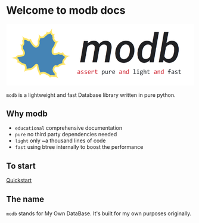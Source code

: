 # Welcome to modb docs

![modb](./images/modb.png)

`modb` is a lightweight and fast Database library written in pure python.

## Why modb
* `educational` comprehensive documentation
* `pure` no third party dependencies needed
* `light` only ~a thousand lines of code
* `fast` using btree internally to boost the performance

## To start
[Quickstart](./Quickstart.md)

## The name
`modb` stands for My Own DataBase. It's built for my own purposes originally.

